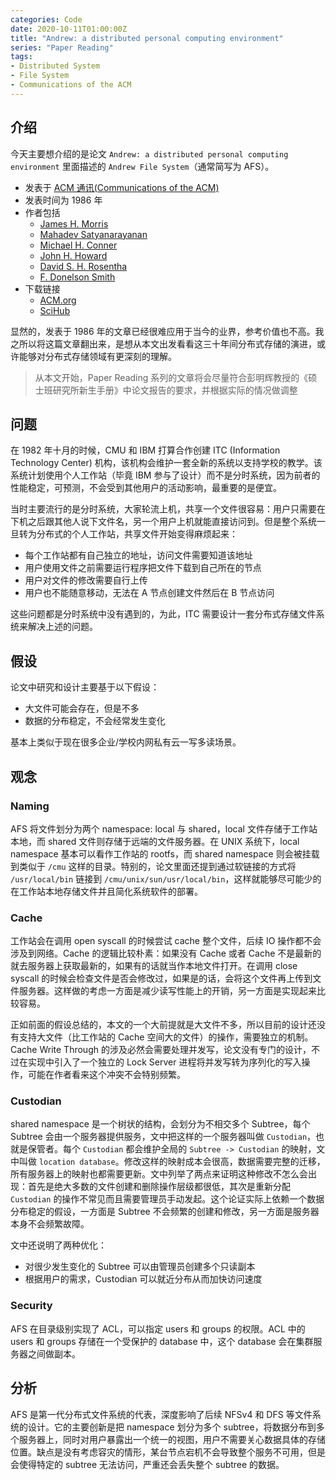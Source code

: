 ```yaml
---
categories: Code
date: 2020-10-11T01:00:00Z
title: "Andrew: a distributed personal computing environment"
series: "Paper Reading"
tags:
- Distributed System
- File System
- Communications of the ACM
---
```


## 介绍

今天主要想介绍的是论文 `Andrew: a distributed personal computing environment` 里面描述的 `Andrew File System`（通常简写为 AFS）。

- 发表于 [ACM 通讯(Communications of the ACM)](https://dl.acm.org/magazine/cacm)
- 发表时间为 1986 年
- 作者包括
  - [James H. Morris](https://dblp.org/pid/94/280.html)
  - [Mahadev Satyanarayanan](https://dblp.org/pid/s/MahadevSatyanarayanan.html)
  - [Michael H. Conner](https://dblp.org/pid/53/6441.html)
  - [John H. Howard](https://dblp.org/pid/84/488.html)
  - [David S. H. Rosentha](https://dblp.org/pid/84/5520.html)
  - [F. Donelson Smith](https://dblp.org/pid/s/FDonelsonSmith.html)
- 下载链接
  - [ACM.org](https://dl.acm.org/doi/10.1145/5666.5671)
  - [SciHub](https://sci-hub.se/10.1145/5666.5671)

显然的，发表于 1986 年的文章已经很难应用于当今的业界，参考价值也不高。我之所以将这篇文章翻出来，是想从本文出发看看这三十年间分布式存储的演进，或许能够对分布式存储领域有更深刻的理解。

> 从本文开始，Paper Reading 系列的文章将会尽量符合彭明辉教授的《硕士班研究所新生手册》中论文报告的要求，并根据实际的情况做调整

## 问题

在 1982 年十月的时候，CMU 和 IBM 打算合作创建 ITC (Information Technology Center) 机构，该机构会维护一套全新的系统以支持学校的教学。该系统计划使用个人工作站（毕竟 IBM 参与了设计）而不是分时系统，因为前者的性能稳定，可预测，不会受到其他用户的活动影响，最重要的是便宜。

当时主要流行的是分时系统，大家轮流上机，共享一个文件很容易：用户只需要在下机之后跟其他人说下文件名，另一个用户上机就能直接访问到。但是整个系统一旦转为分布式的个人工作站，共享文件开始变得麻烦起来：

- 每个工作站都有自己独立的地址，访问文件需要知道该地址
- 用户使用文件之前需要运行程序把文件下载到自己所在的节点
- 用户对文件的修改需要自行上传
- 用户也不能随意移动，无法在 A 节点创建文件然后在 B 节点访问

这些问题都是分时系统中没有遇到的，为此，ITC 需要设计一套分布式存储文件系统来解决上述的问题。

## 假设

论文中研究和设计主要基于以下假设：

- 大文件可能会存在，但是不多
- 数据的分布稳定，不会经常发生变化

基本上类似于现在很多企业/学校内网私有云一写多读场景。


## 观念

### Naming

AFS 将文件划分为两个 namespace: local 与 shared，local 文件存储于工作站本地，而 shared 文件则存储于远端的文件服务器。在 UNIX 系统下，local namespace 基本可以看作工作站的 rootfs，而 shared namespace 则会被挂载到类似于 `/cmu` 这样的目录。特别的，论文里面还提到通过软链接的方式将 `/usr/local/bin` 链接到 `/cmu/unix/sun/usr/local/bin`，这样就能够尽可能少的在工作站本地存储文件并且简化系统软件的部署。

### Cache

工作站会在调用 open syscall 的时候尝试 cache 整个文件，后续 IO 操作都不会涉及到网络。Cache 的逻辑比较朴素：如果没有 Cache 或者 Cache 不是最新的就去服务器上获取最新的，如果有的话就当作本地文件打开。在调用 close syscall 的时候会检查文件是否会修改过，如果是的话，会将这个文件再上传到文件服务器。这样做的考虑一方面是减少读写性能上的开销，另一方面是实现起来比较容易。

正如前面的假设总结的，本文的一个大前提就是大文件不多，所以目前的设计还没有支持大文件（比工作站的 Cache 空间大的文件）的操作，需要独立的机制。Cache Write Through 的涉及必然会需要处理并发写，论文没有专门的设计，不过在实现中引入了一个独立的 Lock Server 进程将并发写转为序列化的写入操作，可能在作者看来这个冲突不会特别频繁。

### Custodian

shared namespace 是一个树状的结构，会划分为不相交多个 Subtree，每个 Subtree 会由一个服务器提供服务，文中把这样的一个服务器叫做 `Custodian`，也就是保管者。每个 `Custodian` 都会维护全局的 `Subtree -> Custodian` 的映射，文中叫做 `location database`。修改这样的映射成本会很高，数据需要完整的迁移，所有服务器上的映射也都需要更新。文中列举了两点来证明这种修改不怎么会出现：首先是绝大多数的文件创建和删除操作层级都很低，其次是重新分配 `Custodian` 的操作不常见而且需要管理员手动发起。这个论证实际上依赖一个数据分布稳定的假设，一方面是 Subtree 不会频繁的创建和修改，另一方面是服务器本身不会频繁故障。

文中还说明了两种优化：

- 对很少发生变化的 Subtree 可以由管理员创建多个只读副本
- 根据用户的需求，Custodian 可以就近分布从而加快访问速度

### Security

AFS 在目录级别实现了 ACL，可以指定 users 和 groups 的权限。ACL 中的 users 和 groups 存储在一个受保护的 database 中，这个 database 会在集群服务器之间做副本。

## 分析

AFS 是第一代分布式文件系统的代表，深度影响了后续 NFSv4 和 DFS 等文件系统的设计。它的主要创新是把 namespace 划分为多个 subtree，将数据分布到多个服务器上，同时对用户暴露出一个统一的视图，用户不需要关心数据具体的存储位置。缺点是没有考虑容灾的情形，某台节点宕机不会导致整个服务不可用，但是会使得特定的 subtree 无法访问，严重还会丢失整个 subtree 的数据。